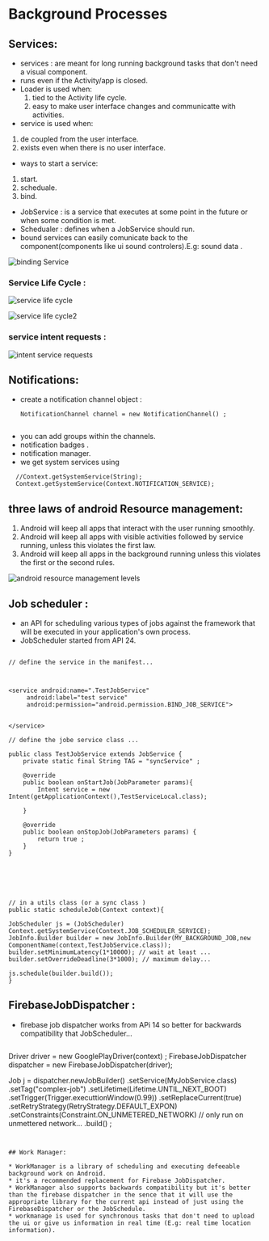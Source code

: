 # Background Processes


## Services:

* services : are meant for long running background tasks that don't need a visual component.
* runs even if the Activity/app is closed.
* Loader is used when:
  1. tied to the Activity life cycle.
  2. easy to make user interface changes  and communicatte with activities.
* service is used when:
1. de coupled from the user interface.
2. exists even when there is no user interface.

* ways to start a service:
1. start.
2. scheduale.
3. bind.

* JobService : is a service that executes at some point in the future or when some condition is met.
* Schedualer : defines when a JobService should run.
* bound services can easily comunicate back to the component(components like ui sound controlers).E.g: sound data .

![binding Service](../images/bindingService.png)



### Service Life Cycle :


![service life cycle](../images/serviceLifeCycle.png)

![service life cycle2](../images/serviceLifeCycle2.jpg)
### service intent requests :


![intent service requests](../images/intentServiceRequests.png)



## Notifications:

* create a notification channel object :
  ```
  NotificationChannel channel = new NotificationChannel() ;
```
```
* you can add groups within the channels.
* notification badges .
* notification manager.
* we get system services using

```
  //Context.getSystemService(String);
  Context.getSystemService(Context.NOTIFICATION_SERVICE);

  ```

## three laws of android Resource management:

1. Android will keep all apps that interact with the user running smoothly.
2. Android will keep all apps with visible activities followed by service running,  unless this violates the first law.
3. Android will keep all apps in the background running unless this violates the first or the second rules.

![android resource management levels](../images/androidResourceManagementLevels.png)


## Job scheduler :
* an API for scheduling various types of jobs against the framework that will be executed in your application's own process.
* JobScheduler started from API 24.

```

// define the service in the manifest...



<service android:name=".TestJobService"
	 android:label="test service"
	 android:permission="android.permission.BIND_JOB_SERVICE">


</service>

// define the jobe service class ...

public class TestJobService extends JobService {
	private static final String TAG = "syncService" ;

 	@override
	public boolean onStartJob(JobParameter params){
		Intent service = new Intent(getApplicationContext(),TestServiceLocal.class);

	}

	@override
	public boolean onStopJob(JobParameters params) {
		return true ;
	}
}






// in a utils class (or a sync class )
public static scheduleJob(Context context){

JobScheduler js = (JobScheduler) Context.getSystemService(Context.JOB_SCHEDULER_SERVICE);
JobInfo.Builder builder = new JobInfo.Builder(MY_BACKGROUND_JOB,new ComponentName(context,TestJobService.class));
builder.setMinimumLatency(1*10000); // wait at least ...
builder.setOverrideDeadline(3*1000); // maximum delay...

js.schedule(builder.build());
}
```


## FirebaseJobDispatcher :
* firebase job dispatcher works from APi 14 so better for backwards compatibility that JobScheduler...

```
```
Driver driver = new GooglePlayDriver(context) ;
FirebaseJobDispatcher dispatcher = new FirebaseJobDispatcher(driver);

Job j = dispatcher.newJobBuilder()
.setService(MyJobService.class)
.setTag("complex-job")
.setLifetime(Lifetime.UNTIL_NEXT_BOOT)
.setTrigger(Trigger.executtionWindow(0.99))
.setReplaceCurrent(true)
.setRetryStrategy(RetryStrategy.DEFAULT_EXPON)
.setConstraints(Constraint.ON_UNMETERED_NETWORK) // only run on unmettered network...
.build() ;


```


## Work Manager:

* WorkManager is a library of scheduling and executing defeeable background work on Android.
* it's a recommended replacement for Firebase JobDispatcher.
* WorkManager also supports backwards compatibility but it's better than the firebase dispatcher in the sence that it will use the appropriate library for the current api instead of just using the FirebaseDispatcher or the JobSchedule.
* workmanage is used for synchronous tasks that don't need to upload the ui or give us information in real time (E.g: real time location information).
